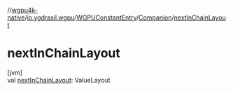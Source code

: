 //[wgpu4k-native](../../../../index.md)/[io.ygdrasil.wgpu](../../index.md)/[WGPUConstantEntry](../index.md)/[Companion](index.md)/[nextInChainLayout](next-in-chain-layout.md)

# nextInChainLayout

[jvm]\
val [nextInChainLayout](next-in-chain-layout.md): ValueLayout